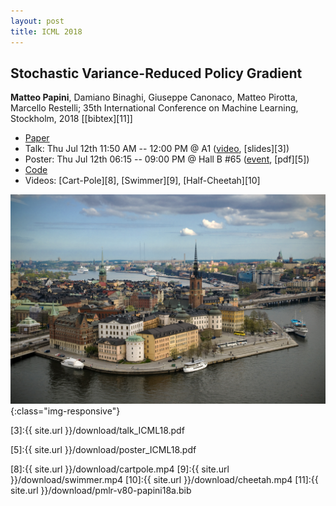 ```yaml
---
layout: post
title: ICML 2018
---
```

## Stochastic Variance-Reduced Policy Gradient
**Matteo Papini**, Damiano Binaghi, Giuseppe Canonaco, Matteo Pirotta, Marcello Restelli; 35th International Conference on Machine Learning, Stockholm, 2018 \[[bibtex][11]\]

* [Paper][1]
* Talk:  Thu Jul 12th 11:50 AM -- 12:00 PM @ A1 ([video][2], [slides][3])
* Poster: Thu Jul 12th 06:15 -- 09:00 PM @ Hall B #65 ([event][4], [pdf][5])
* [Code][6]
* Videos: [Cart-Pole][8], [Swimmer][9], [Half-Cheetah][10]

![image-title-here](../images/stockholm.jpg){:class="img-responsive"}

[1]:http://proceedings.mlr.press/v80/papini18a.html

[2]:https://www.facebook.com/icml.imls/videos/430846900763164/

[3]:{{ site.url }}/download/talk_ICML18.pdf

[4]:https://icml.cc/Conferences/2018/Schedule?showEvent=2066

[5]:{{ site.url }}/download/poster_ICML18.pdf

[6]:https://github.com/Dam930/rllab

[8]:{{ site.url }}/download/cartpole.mp4
[9]:{{ site.url }}/download/swimmer.mp4
[10]:{{ site.url }}/download/cheetah.mp4
[11]:{{ site.url }}/download/pmlr-v80-papini18a.bib
